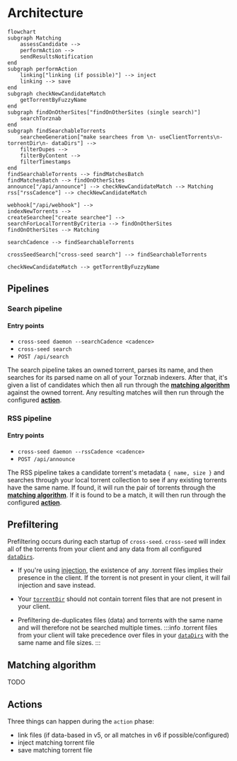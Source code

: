 # Architecture

```mermaid
flowchart
subgraph Matching
    assessCandidate -->
    performAction -->
    sendResultsNotification
end
subgraph performAction
    linking["linking (if possible)"] --> inject
    linking --> save
end
subgraph checkNewCandidateMatch
    getTorrentByFuzzyName
end
subgraph findOnOtherSites["findOnOtherSites (single search)"]
    searchTorznab
end
subgraph findSearchableTorrents
    searcheeGeneration["make searchees from \n- useClientTorrents\n- torrentDir\n- dataDirs"] -->
    filterDupes -->
    filterByContent -->
    filterTimestamps
end
findSearchableTorrents --> findMatchesBatch
findMatchesBatch --> findOnOtherSites
announce["/api/announce"] --> checkNewCandidateMatch --> Matching
rss["rssCadence"] --> checkNewCandidateMatch

webhook["/api/webhook"] -->
indexNewTorrents -->
createSearchee["create searchee"] -->
searchForLocalTorrentByCriteria --> findOnOtherSites
findOnOtherSites --> Matching

searchCadence --> findSearchableTorrents

crossSeedSearch["cross-seed search"] --> findSearchableTorrents

checkNewCandidateMatch --> getTorrentByFuzzyName
```

## Pipelines

### Search pipeline

#### Entry points

- `cross-seed daemon --searchCadence <cadence>`
- `cross-seed search`
- `POST /api/search`

The search pipeline takes an owned torrent, parses its name, and then searches
for its parsed name on all of your Torznab indexers. After that, it's given a
list of candidates which then all run through the
[**matching algorithm**](#matching-algorithm) against the owned torrent. Any
resulting matches will then run through the configured [**action**](#actions).

### RSS pipeline

#### Entry points

- `cross-seed daemon --rssCadence <cadence>`
- `POST /api/announce`

The RSS pipeline takes a candidate torrent's metadata `{ name, size }` and
searches through your local torrent collection to see if any existing torrents
have the same name. If found, it will run the pair of torrents through the
[**matching algorithm**](#matching-algorithm). If it is found to be a match, it
will then run through the configured [**action**](#actions).

## Prefiltering

Prefiltering occurs during each startup of `cross-seed`. `cross-seed` will index
all of the torrents from your client and any data from all configured
[`dataDirs`](../basics/options.md#datadirs).

- If you're using [injection](../tutorials/injection.md), the existence of any
  .torrent files implies their presence in the client. If the torrent is not
  present in your client, it will fail injection and save instead.

- Your [`torrentDir`](../basics/options.md#torrentdir) should not contain
  torrent files that are not present in your client.

- Prefiltering de-duplicates files (data) and torrents with the same name and
  will therefore not be searched multiple times. :::info .torrent files from
  your client will take precedence over files in your
  [`dataDirs`](../basics/options.md#datadirs) with the same name and file sizes.
  :::

## Matching algorithm

TODO

## Actions

Three things can happen during the `action` phase:

- link files (if data-based in v5, or all matches in v6 if possible/configured)
- inject matching torrent file
- save matching torrent file
